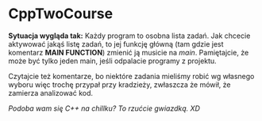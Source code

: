 # CppTwoCourse

**Sytuacja wygląda tak:**
Każdy program to osobna lista zadań.
Jak chcecie aktywować jakąś listę zadań, to jej funkcję główną (tam gdzie jest komentarz **MAIN FUNCTION**) zmienić ją musicie na *main*.
Pamiętajcie, że może być tylko jeden main, jeśli odpalacie programy z projektu.

Czytajcie też komentarze, bo niektóre zadania mieliśmy robić wg własnego wyboru więc trochę przypał przy kradzieży,
zwłaszcza że mówił, że zamierza analizować kod.

*Podoba wam się C++ na chillku? To rzućcie gwiazdką. XD*
